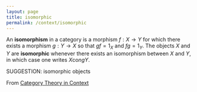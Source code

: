 ```yaml
---
layout: page
title: isomorphic
permalink: /context/isomorphic
---
```

 An **isomorphism** in a category is a morphism $f : X \to Y$ for which there exists a morphism $g : Y \to X$ so that $gf = 1_X$ and $fg = 1_Y$. The objects $X$ and $Y$ are **isomorphic** whenever there exists an isomorphism between $X$ and $Y$, in which case one writes $X \mathrm{co}ng Y$.


SUGGESTION: isomorphic objects

From [Category Theory in Context](https://mathgloss.github.io/MathGloss/context.html)